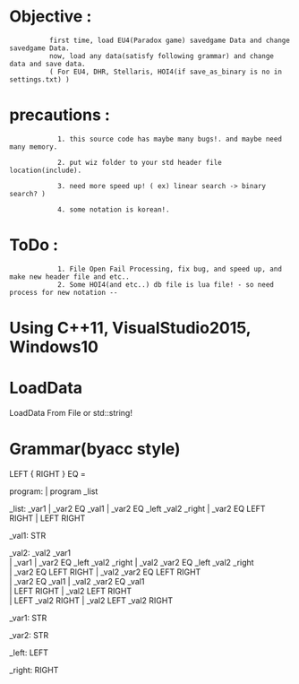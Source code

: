 # Objective : 
              first time, load EU4(Paradox game) savedgame Data and change savedgame Data.
              now, load any data(satisfy following grammar) and change data and save data.
              ( For EU4, DHR, Stellaris, HOI4(if save_as_binary is no in settings.txt) )
            
# precautions :
                1. this source code has maybe many bugs!. and maybe need many memory.
                
                2. put wiz folder to your std header file location(include).
                
                3. need more speed up! ( ex) linear search -> binary search? )
                
                4. some notation is korean!.
                
# ToDo : 
                1. File Open Fail Processing, fix bug, and speed up, and make new header file and etc.. 
                2. Some HOI4(and etc..) db file is lua file! - so need process for new notation --  
                
# Using C++11, VisualStudio2015, Windows10

# LoadData
 LoadData From File or std::string!

# Grammar(byacc style)
LEFT { RIGHT }  EQ =

program:
    | program _list

_list: _var1 
    | _var2 EQ _val1
    | _var2 EQ _left _val2 _right 
    | _var2 EQ LEFT RIGHT 
    | LEFT RIGHT
    
_val1: STR
    
_val2: _val2 _var1  
    | _var1 
    | _var2 EQ _left _val2 _right 
    | _val2 _var2 EQ _left _val2 _right  
    | _var2 EQ LEFT RIGHT 
    | _val2 _var2 EQ LEFT RIGHT  
    | _var2 EQ _val1 
    | _val2 _var2 EQ _val1  
    | LEFT RIGHT 
    | _val2 LEFT RIGHT  
    | LEFT _val2 RIGHT
    | _val2 LEFT _val2 RIGHT

_var1: STR

_var2: STR 

_left: LEFT 

_right: RIGHT
